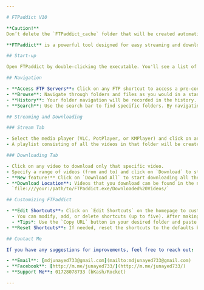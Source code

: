```yaml
---

# FTPaddict V10

**Caution!**  
Don’t delete the `FTPaddict_cache` folder that will be created automatically. This folder is used to save your browsing history, default settings, shortcuts, and playlist files.

**FTPaddict** is a powerful tool designed for easy streaming and downloading of videos from FTP servers.

## Start-up

Open FTPaddict by double-clicking the executable. You'll see a list of pre-configured FTP shortcuts on the homepage.

## Navigation

- **Access FTP Servers**: Click on any FTP shortcut to access a pre-configured server, or enter a custom FTP URL in the search bar and click `Go`.
- **Browse**: Navigate through folders and files as you would in a standard file manager. Click on a folder to view its folder/video contents.
- **History**: Your folder navigation will be recorded in the history. A maximum of 100 history entries is allowed. Click on the `Browsing History` button on the homepage to view history. Click on the `Clear` button on the history page to delete all history entries.
- **Search**: Use the search bar to find specific folders. By navigating, reach a Video List Folder to start streaming or downloading.

## Streaming and Downloading

### Stream Tab

- Select the media player (VLC, PotPlayer, or KMPlayer) and click on any video to start streaming.
- A playlist consisting of all the videos in that folder will be created in accurate order, allowing you to stream all videos in sequence without having to close or minimize your video player.

### Downloading Tab

- Click on any video to download only that specific video.
- Specify a range of videos (from and to) and click on `Download` to start downloading those videos.
- **New feature!** Click on `Download All` to start downloading all the videos in that folder at once.
- **Download Location**: Videos that you download can be found in the newly created `Downloaded Videos` folder:  
  `file:///your:/path/to/FTPaddict.exe/Downloaded%20Videos/`

## Customizing FTPaddict

- **Edit Shortcuts**: Click on `Edit Shortcuts` on the homepage to customize the list of FTP servers.
  - You can modify, add, or delete shortcuts (up to five). After making changes, click on `Save Shortcuts` to apply them.
  - *Tips*: Use the `Copy URL` button in your desired folder and paste it in shortcuts.
- **Reset Shortcuts**: If needed, reset the shortcuts to the defaults by clicking on `Reset Shortcuts`.

## Contact Me

If you have any suggestions for improvements, feel free to reach out:

- **Email**: [mdjunayed733@gmail.com](mailto:mdjunayed733@gmail.com)
- **Facebook**: [http://m.me/junayed733/](http://m.me/junayed733/)
- **Support Me**: 01728078733 (bKash/Rocket)

---
```

